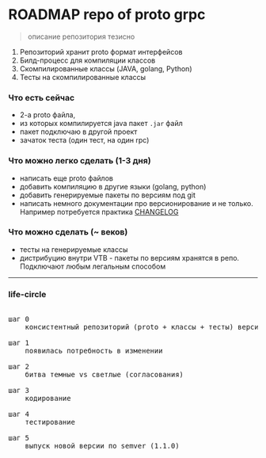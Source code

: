 # ROADMAP repo of proto grpc

> описание репозитория тезисно
1. Репозиторий хранит proto формат интерфейсов
2. Билд-процесс для компиляции классов
3. Скомпилированные классы (JAVA, golang, Python)
4. Тесты на скомпилированные классы


### Что есть сейчас
- 2-а  proto файла, 
- из которых компилируется java пакет `.jar` файл
- пакет подключаю в другой проект   
- зачаток теста (один тест, на один rpc)
 

### Что можно легко сделать (1-3 дня)
- написать еще proto файлов
- добавить компиляцию в другие языки (golang, python)
- добавить генерируемые пакеты по версиям под git  
- написать немного документации про версионирование и не только. Например потребуется практика [CHANGELOG](https://keepachangelog.com/)


### Что можно сделать (~ веков)
- тесты на генерируемые классы
- дистрибуцию внутри VTB - пакеты по версиям хранятся в репо. Подключают любым легальным способом



---
### life-circle 
<pre>

шаг 0
    консистентный репозиторий (proto + классы + тесты) версия 1.0.0
      
шаг 1
    появилась потребность в изменении
    
шаг 2
    битва темные vs светлые (согласования)
    
шаг 3
    кодирование
    
шаг 4
    тестирование
    
шаг 5 
    выпуск новой версии по semver (1.1.0) 
</pre>    




